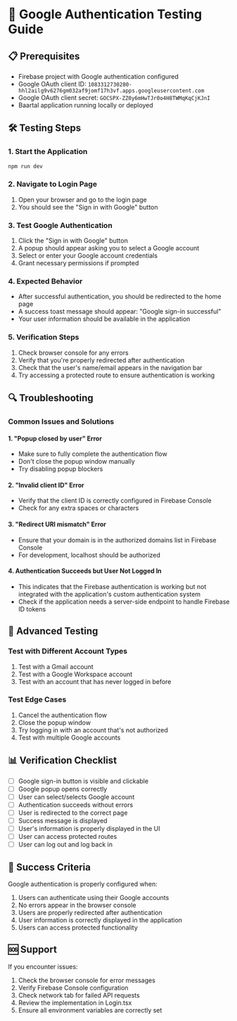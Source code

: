 # 🧪 Google Authentication Testing Guide

## 📋 Prerequisites
- Firebase project with Google authentication configured
- Google OAuth client ID: `1083312730280-hhl2ailg9v6276gm032af9jomf17h3vf.apps.googleusercontent.com`
- Google OAuth client secret: `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`
- Baartal application running locally or deployed

## 🛠️ Testing Steps

### 1. Start the Application
```bash
npm run dev
```

### 2. Navigate to Login Page
1. Open your browser and go to the login page
2. You should see the "Sign in with Google" button

### 3. Test Google Authentication
1. Click the "Sign in with Google" button
2. A popup should appear asking you to select a Google account
3. Select or enter your Google account credentials
4. Grant necessary permissions if prompted

### 4. Expected Behavior
- After successful authentication, you should be redirected to the home page
- A success toast message should appear: "Google sign-in successful"
- Your user information should be available in the application

### 5. Verification Steps
1. Check browser console for any errors
2. Verify that you're properly redirected after authentication
3. Check that the user's name/email appears in the navigation bar
4. Try accessing a protected route to ensure authentication is working

## 🔍 Troubleshooting

### Common Issues and Solutions

#### 1. "Popup closed by user" Error
- Make sure to fully complete the authentication flow
- Don't close the popup window manually
- Try disabling popup blockers

#### 2. "Invalid client ID" Error
- Verify that the client ID is correctly configured in Firebase Console
- Check for any extra spaces or characters

#### 3. "Redirect URI mismatch" Error
- Ensure that your domain is in the authorized domains list in Firebase Console
- For development, localhost should be authorized

#### 4. Authentication Succeeds but User Not Logged In
- This indicates that the Firebase authentication is working but not integrated with the application's custom authentication system
- Check if the application needs a server-side endpoint to handle Firebase ID tokens

## 🧪 Advanced Testing

### Test with Different Account Types
1. Test with a Gmail account
2. Test with a Google Workspace account
3. Test with an account that has never logged in before

### Test Edge Cases
1. Cancel the authentication flow
2. Close the popup window
3. Try logging in with an account that's not authorized
4. Test with multiple Google accounts

## 📊 Verification Checklist

- [ ] Google sign-in button is visible and clickable
- [ ] Google popup opens correctly
- [ ] User can select/selects Google account
- [ ] Authentication succeeds without errors
- [ ] User is redirected to the correct page
- [ ] Success message is displayed
- [ ] User's information is properly displayed in the UI
- [ ] User can access protected routes
- [ ] User can log out and log back in

## 🎉 Success Criteria

Google authentication is properly configured when:
1. Users can authenticate using their Google accounts
2. No errors appear in the browser console
3. Users are properly redirected after authentication
4. User information is correctly displayed in the application
5. Users can access protected functionality

## 🆘 Support

If you encounter issues:
1. Check the browser console for error messages
2. Verify Firebase Console configuration
3. Check network tab for failed API requests
4. Review the implementation in Login.tsx
5. Ensure all environment variables are correctly set